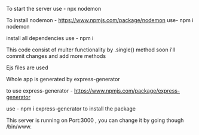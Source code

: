 To start the server use - npx nodemon

To install nodemon - https://www.npmjs.com/package/nodemon
use-  npm i nodemon

install all dependencies 
use - npm i

This code consist of multer functionality by .single() method
soon i'll commit changes and add more methods

Ejs files are used

Whole app is generated by express-generator

to use express-generator - https://www.npmjs.com/package/express-generator

use - npm i express-generator to install the package

This server is running on Port:3000 , you can change it by going though /bin/www.
